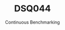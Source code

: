 ---
layout: default
title: DSQ044
subtitle: Continuous Benchmarking
selected: TPC-DS
expanded: Benchmarking
benchmark: /individual_results/DSQ044.html
---